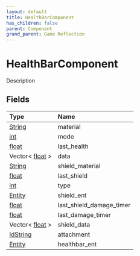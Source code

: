 ```yaml
---
layout: default
title: HealthBarComponent
has_children: false
parent: Component
grand_parent: Game Reflection
---
```

# HealthBarComponent
Description 

## Fields

| Type | Name |
|:-------------|:--------------|
| [String](/docs/game-reflection/components/string) | material |
| [int](/docs/game-reflection/enums/int) | mode |
| [float](/docs/game-reflection/components/float) | last_health |
| Vector< [float](/docs/game-reflection/components/float) > | data |
| [String](/docs/game-reflection/components/string) | shield_material |
| [float](/docs/game-reflection/components/float) | last_shield |
| [int](/docs/game-reflection/enums/int) | type |
| [Entity](/docs/game-reflection/classes/entity) | shield_ent |
| [float](/docs/game-reflection/components/float) | last_shield_damage_timer |
| [float](/docs/game-reflection/components/float) | last_damage_timer |
| Vector< [float](/docs/game-reflection/components/float) > | shield_data |
| [IdString](/docs/game-reflection/components/id_string) | attachment |
| [Entity](/docs/game-reflection/classes/entity) | healthbar_ent |

